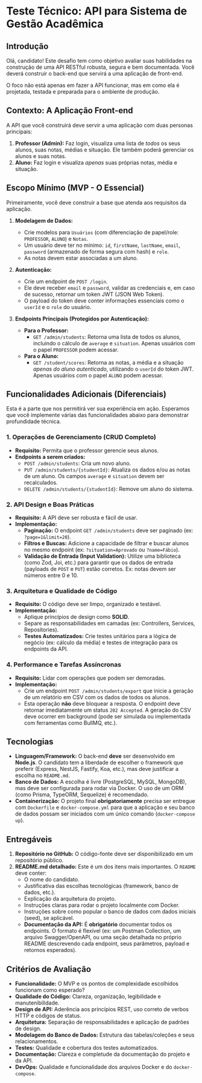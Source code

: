 # Teste Técnico: API para Sistema de Gestão Acadêmica

## Introdução

Olá, candidato! Este desafio tem como objetivo avaliar suas habilidades na construção de uma API RESTful robusta, segura e bem documentada. Você deverá construir o back-end que servirá a uma aplicação de front-end.

O foco não está apenas em fazer a API funcionar, mas em como ela é projetada, testada e preparada para o ambiente de produção.

## Contexto: A Aplicação Front-end

A API que você construirá deve servir a uma aplicação com duas personas principais:

1.  **Professor (Admin):** Faz login, visualiza uma lista de *todos* os seus alunos, suas notas, médias e situação. Ele também poderá gerenciar os alunos e suas notas.
2.  **Aluno:** Faz login e visualiza *apenas* suas próprias notas, média e situação.

## Escopo Mínimo (MVP - O Essencial)

Primeiramente, você deve construir a base que atenda aos requisitos da aplicação.

1.  **Modelagem de Dados:**
    * Crie modelos para `Usuários` (com diferenciação de papel/role: `PROFESSOR`, `ALUNO`) e `Notas`.
    * Um usuário deve ter no mínimo: `id`, `firstName`, `lastName`, `email`, `password` (armazenado de forma segura com hash) e `role`.
    * As notas devem estar associadas a um aluno.

2.  **Autenticação:**
    * Crie um endpoint de `POST /login`.
    * Ele deve receber `email` e `password`, validar as credenciais e, em caso de sucesso, retornar um token JWT (JSON Web Token).
    * O payload do token deve conter informações essenciais como o `userId` e o `role` do usuário.

3.  **Endpoints Principais (Protegidos por Autenticação):**
    * **Para o Professor:**
        * `GET /admin/students`: Retorna uma lista de todos os alunos, incluindo o cálculo de `average` e `situation`. Apenas usuários com o papel `PROFESSOR` podem acessar.
    * **Para o Aluno:**
        * `GET /student/scores`: Retorna as notas, a média e a situação *apenas do aluno autenticado*, utilizando o `userId` do token JWT. Apenas usuários com o papel `ALUNO` podem acessar.

## Funcionalidades Adicionais (Diferenciais)

Esta é a parte que nos permitirá ver sua experiência em ação. Esperamos que você implemente várias das funcionalidades abaixo para demonstrar profundidade técnica.

### 1. Operações de Gerenciamento (CRUD Completo)
* **Requisito:** Permita que o professor gerencie seus alunos.
* **Endpoints a serem criados:**
    * `POST /admin/students`: Cria um novo aluno.
    * `PUT /admin/students/{studentId}`: Atualiza os dados e/ou as notas de um aluno. Os campos `average` e `situation` devem ser recalculados.
    * `DELETE /admin/students/{studentId}`: Remove um aluno do sistema.

### 2. API Design e Boas Práticas
* **Requisito:** A API deve ser robusta e fácil de usar.
* **Implementação:**
    * **Paginação:** O endpoint `GET /admin/students` deve ser paginado (ex: `?page=1&limit=20`).
    * **Filtros e Buscas:** Adicione a capacidade de filtrar e buscar alunos no mesmo endpoint (ex: `?situation=Aprovado` ou `?name=Fábio`).
    * **Validação de Entrada (Input Validation):** Utilize uma biblioteca (como Zod, Joi, etc.) para garantir que os dados de entrada (payloads de `POST` e `PUT`) estão corretos. Ex: notas devem ser números entre 0 e 10.

### 3. Arquitetura e Qualidade de Código
* **Requisito:** O código deve ser limpo, organizado e testável.
* **Implementação:**
    * Aplique princípios de design como **SOLID**.
    * Separe as responsabilidades em camadas (ex: Controllers, Services, Repositories).
    * **Testes Automatizados:** Crie testes unitários para a lógica de negócio (ex: cálculo da média) e testes de integração para os endpoints da API.

### 4. Performance e Tarefas Assíncronas
* **Requisito:** Lidar com operações que podem ser demoradas.
* **Implementação:**
    * Crie um endpoint `POST /admin/students/export` que inicie a geração de um relatório em CSV com os dados de todos os alunos.
    * Esta operação **não** deve bloquear a resposta. O endpoint deve retornar imediatamente um status `202 Accepted`. A geração do CSV deve ocorrer em background (pode ser simulada ou implementada com ferramentas como BullMQ, etc.).

## Tecnologias

* **Linguagem/Framework:** O back-end **deve** ser desenvolvido em **Node.js**. O candidato tem a liberdade de escolher o framework que preferir (Express, NestJS, Fastify, Koa, etc.), mas deve justificar a escolha no `README.md`.
* **Banco de Dados:** A escolha é livre (PostgreSQL, MySQL, MongoDB), mas deve ser configurada para rodar via Docker. O uso de um ORM (como Prisma, TypeORM, Sequelize) é recomendado.
* **Containerização:** O projeto final **obrigatoriamente** precisa ser entregue com `Dockerfile` e `docker-compose.yml` para que a aplicação e seu banco de dados possam ser iniciados com um único comando (`docker-compose up`).

## Entregáveis

1.  **Repositório no GitHub:** O código-fonte deve ser disponibilizado em um repositório público.
2.  **README.md detalhado:** Este é um dos itens mais importantes. O `README` deve conter:
    * O nome do candidato.
    * Justificativa das escolhas tecnológicas (framework, banco de dados, etc.).
    * Explicação da arquitetura do projeto.
    * Instruções claras para rodar o projeto localmente com Docker.
    * Instruções sobre como popular o banco de dados com dados iniciais (seed), se aplicável.
    * **Documentação da API:** É **obrigatório** documentar todos os endpoints. O formato é flexível (ex: um Postman Collection, um arquivo Swagger/OpenAPI, ou uma seção detalhada no próprio README descrevendo cada endpoint, seus parâmetros, payload e retornos esperados).

## Critérios de Avaliação

* **Funcionalidade:** O MVP e os pontos de complexidade escolhidos funcionam como esperado?
* **Qualidade do Código:** Clareza, organização, legibilidade e manutenibilidade.
* **Design de API:** Aderência aos princípios REST, uso correto de verbos HTTP e códigos de status.
* **Arquitetura:** Separação de responsabilidades e aplicação de padrões de design.
* **Modelagem do Banco de Dados:** Estrutura das tabelas/coleções e seus relacionamentos.
* **Testes:** Qualidade e cobertura dos testes automatizados.
* **Documentação:** Clareza e completude da documentação do projeto e da API.
* **DevOps:** Qualidade e funcionalidade dos arquivos Docker e do `docker-compose`.
